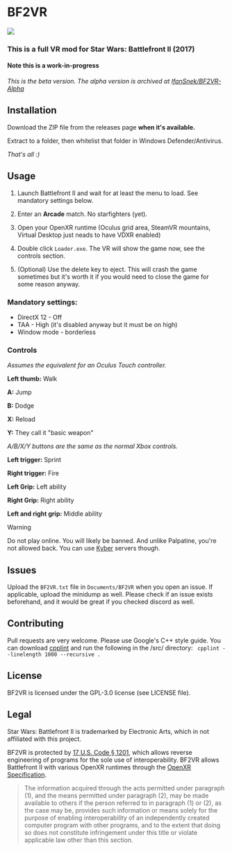 # BF2VR
[![](https://img.shields.io/badge/Discord-Testers%20-blueviolet)](https://discord.gg/mrKYwzd3N4)
### This is a full VR mod for Star Wars: Battlefront II (2017)
#### Note this is a work-in-progress
_This is the beta version. The alpha version is archived at [IfanSnek/BF2VR-Alpha](https://github.com/IfanSnek/BF2VR-Alpha/)_

## Installation
Download the ZIP file from the releases page **when it's available.**

Extract to a folder, then whitelist that folder in Windows Defender/Antivirus.

*That's all :)*

## Usage
1) Launch Battlefront II and wait for at least the menu to load. See mandatory settings below.

2) Enter an **Arcade** match. No starfighters (yet).

3) Open your OpenXR runtime (Oculus grid area, SteamVR mountains, Virtual Desktop just neads to have VDXR enabled)

4) Double click `Loader.exe`. The VR will show the game now, see the controls section.

5) (Optional) Use the delete key to eject. This will crash the game sometimes but it's worth it if you would need to close the game for some reason anyway.

### Mandatory settings:
* DirectX 12 - Off
* TAA - High (it's disabled anyway but it must be on high)
* Window mode - borderless

### Controls
*Assumes the equivalent for an Oculus Touch controller.*

**Left thumb:** Walk

**A:** Jump

**B:** Dodge

**X:** Reload

**Y:** They call it "basic weapon"

*A/B/X/Y buttons are the same as the normal Xbox controls.*

**Left trigger:** Sprint

**Right trigger:** Fire

**Left Grip:** Left ability

**Right Grip:** Right ability

**Left and right grip:** Middle ability

> [!WARNING]  
> Do not play online. You will likely be banned. And unlike Palpatine, you're not allowed back. You can use [Kyber](https://github.com/ArmchairDevelopers/Kyber) servers though.

## Issues

Upload the `BF2VR.txt` file in `Documents/BF2VR` when you open an issue. If applicable, upload the minidump as well. Please check if an issue exists beforehand, and it would be great if you checked discord as well.

## Contributing

Pull requests are very welcome. Please use Google's C++ style guide. You can download [cpplint](https://pypi.org/project/cpplint/) and run the following in the /src/ directory:
` cpplint --linelength 1000 --recursive .`

## License
BF2VR is licensed under the GPL-3.0 license (see LICENSE file).

## Legal
Star Wars: Battlefront II is trademarked by Electronic Arts, which in not affiliated with this project. 

BF2VR is protected by [17 U.S. Code § 1201](https://www.law.cornell.edu/uscode/text/17/1201), which allows reverse engineering of programs for the sole use of interoperability. BF2VR allows Battlefront II with various OpenXR runtimes through the [OpenXR Specification](https://registry.khronos.org/OpenXR/specs/1.0/html/xrspec.html).

> The information acquired through the acts permitted under paragraph (1), and the means permitted under paragraph (2), may be made available to others if the person referred to in paragraph (1) or (2), as the case may be, provides such information or means solely for the purpose of enabling interoperability of an independently created computer program with other programs, and to the extent that doing so does not constitute infringement under this title or violate applicable law other than this section.
